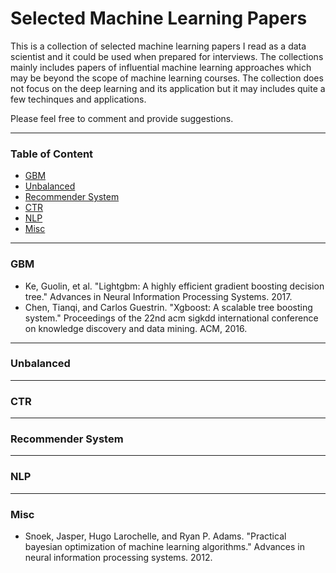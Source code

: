 # Selected Machine Learning Papers

This is a collection of selected machine learning papers I read as a data scientist and it could be used when prepared for interviews. The collections mainly includes papers of influential machine learning approaches which may be beyond the scope of machine learning courses. The collection does not focus on the deep learning and its application but it may includes quite a few techinques and applications.

Please feel free to comment and provide suggestions.


***

### Table of Content
* [GBM](https://github.com/sx910604/Selected_ML_Papers#GBM)
* [Unbalanced](https://github.com/sx910604/Selected_ML_Papers#Unbalanced)
* [Recommender System](https://github.com/sx910604/Selected_ML_Papers#Recommender-System)
* [CTR](https://github.com/sx910604/Selected_ML_Papers#CTR)
* [NLP](https://github.com/sx910604/Selected_ML_Papers#NLP)
* [Misc](https://github.com/sx910604/Selected_ML_Papers#Misc)

***

### GBM
* Ke, Guolin, et al. "Lightgbm: A highly efficient gradient boosting decision tree." Advances in Neural Information Processing Systems. 2017.
* Chen, Tianqi, and Carlos Guestrin. "Xgboost: A scalable tree boosting system." Proceedings of the 22nd acm sigkdd international conference on knowledge discovery and data mining. ACM, 2016.

***

### Unbalanced


***

### CTR


***

### Recommender System


***

### NLP


***

### Misc
* Snoek, Jasper, Hugo Larochelle, and Ryan P. Adams. "Practical bayesian optimization of machine learning algorithms." Advances in neural information processing systems. 2012.

